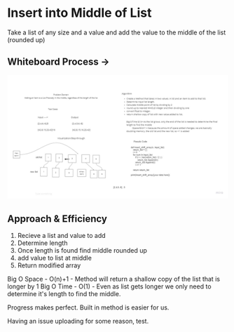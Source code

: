 # Insert into Middle of List

Take a list of any size and a value and add the value to the middle of the list (rounded up)

## Whiteboard Process -> 


![Code-Challenge](./Code%20Challenge-2.jpg)

## Approach & Efficiency

1. Recieve a list and value to add
2. Determine length
3. Once length is found find middle rounded up
4. add value to list at middle
5. Return modified array

Big O Space - O(n)+1 - Method will return a shallow copy of the list that is longer by 1 
Big O Time - O(1) - Even as list gets longer we only need to determine it's length to find the middle. 

Progress makes perfect. Built in method is easier for us. 

Having an issue uploading for some reason, test. 